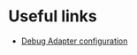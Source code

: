 # Useful links

- [Debug Adapter configuration](https://github.com/mfussenegger/nvim-dap/wiki/Debug-Adapter-installation)
